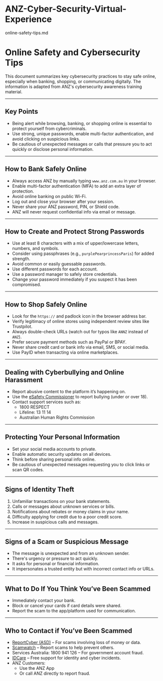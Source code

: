 # ANZ-Cyber-Security-Virtual-Experience
online-safety-tips.md
# Online Safety and Cybersecurity Tips

This document summarizes key cybersecurity practices to stay safe online, especially when banking, shopping, or communicating digitally. The information is adapted from ANZ's cybersecurity awareness training material.

---

## Key Points

- Being alert while browsing, banking, or shopping online is essential to protect yourself from cybercriminals.
- Use strong, unique passwords, enable multi-factor authentication, and avoid clicking on suspicious links.
- Be cautious of unexpected messages or calls that pressure you to act quickly or disclose personal information.

---

## How to Bank Safely Online

- Always access ANZ by manually typing `www.anz.com.au` in your browser.
- Enable multi-factor authentication (MFA) to add an extra layer of protection.
- Avoid online banking on public Wi-Fi.
- Log out and close your browser after your session.
- Never share your ANZ password, PIN, or Shield code.
- ANZ will never request confidential info via email or message.

---

## How to Create and Protect Strong Passwords

- Use at least 8 characters with a mix of upper/lowercase letters, numbers, and symbols.
- Consider using passphrases (e.g., `purplePearprincessParis`) for added strength.
- Avoid common or easily guessable passwords.
- Use different passwords for each account.
- Use a password manager to safely store credentials.
- Change your password immediately if you suspect it has been compromised.

---

## How to Shop Safely Online

- Look for the `https://` and padlock icon in the browser address bar.
- Verify legitimacy of online stores using independent review sites like Trustpilot.
- Always double-check URLs (watch out for typos like `ANNZ` instead of `ANZ`).
- Prefer secure payment methods such as PayPal or BPAY.
- Never share credit card or bank info via email, SMS, or social media.
- Use PayID when transacting via online marketplaces.

---

## Dealing with Cyberbullying and Online Harassment

- Report abusive content to the platform it’s happening on.
- Use the [eSafety Commissioner](https://www.esafety.gov.au/) to report bullying (under or over 18).
- Contact support services such as:
  - 1800 RESPECT
  - Lifeline: 13 11 14
  - Australian Human Rights Commission

---

## Protecting Your Personal Information

- Set your social media accounts to private.
- Enable automatic security updates on all devices.
- Think before sharing personal info online.
- Be cautious of unexpected messages requesting you to click links or scan QR codes.

---

## Signs of Identity Theft

1. Unfamiliar transactions on your bank statements.
2. Calls or messages about unknown services or bills.
3. Notifications about rebates or money claims in your name.
4. Difficulty applying for credit due to a poor credit score.
5. Increase in suspicious calls and messages.

---

## Signs of a Scam or Suspicious Message

- The message is unexpected and from an unknown sender.
- There's urgency or pressure to act quickly.
- It asks for personal or financial information.
- It impersonates a trusted entity but with incorrect contact info or URLs.

---

## What to Do If You Think You’ve Been Scammed

- Immediately contact your bank.
- Block or cancel your cards if card details were shared.
- Report the scam to the app/platform used for communication.

---

## Who to Contact if You’ve Been Scammed

- [ReportCyber (ASD)](https://www.cyber.gov.au/report) – For scams involving loss of money or data.
- [Scamwatch](https://www.scamwatch.gov.au/) – Report scams to help prevent others.
- Services Australia: 1800 941 126 – For government account fraud.
- [IDCare](https://www.idcare.org/) – Free support for identity and cyber incidents.
- ANZ Customers:
  - Use the ANZ App
  - Or call ANZ directly to report fraud.

